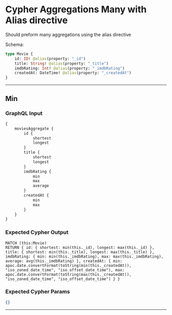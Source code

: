 # Cypher Aggregations Many with Alias directive

Should preform many aggregations using the alias directive

Schema:

```graphql
type Movie {
    id: ID! @alias(property: "_id")
    title: String! @alias(property: "_title")
    imdbRating: Int! @alias(property: "_imdbRating")
    createdAt: DateTime! @alias(property: "_createdAt")
}
```

---

## Min

### GraphQL Input

```graphql
{
    moviesAggregate {
        id {
            shortest
            longest
        }
        title {
            shortest
            longest
        }
        imdbRating {
            min
            max
            average
        }
        createdAt {
            min
            max
        }
    }
}
```

### Expected Cypher Output

```cypher
MATCH (this:Movie)
RETURN { id: { shortest: min(this._id), longest: max(this._id) }, title: { shortest: min(this._title), longest: max(this._title) }, imdbRating: { min: min(this._imdbRating), max: max(this._imdbRating), average: avg(this._imdbRating) }, createdAt: { min: apoc.date.convertFormat(toString(min(this._createdAt)), "iso_zoned_date_time", "iso_offset_date_time"), max: apoc.date.convertFormat(toString(max(this._createdAt)), "iso_zoned_date_time", "iso_offset_date_time") } }
```

### Expected Cypher Params

```json
{}
```

---
